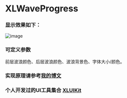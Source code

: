 # XLWaveProgress

### 显示效果如下：

![image](https://github.com/mengxianliang/XLWaveProgress/blob/master/GIF/1.gif)

### 可定义参数

前层波浪颜色、后层波浪颜色、波浪背景色、字体大小/颜色。
 
### 实现原理请参考[我的博文](http://blog.csdn.net/u013282507/article/details/53121556)

### 个人开发过的UI工具集合 [XLUIKit](https://github.com/mengxianliang/XLUIKit)
